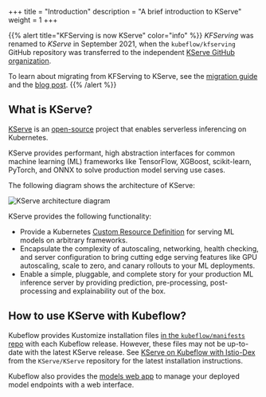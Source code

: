 +++
title = "Introduction"
description = "A brief introduction to KServe"
weight = 1
+++

{{% alert title="KFServing is now KServe" color="info" %}}
_KFServing_ was renamed to _KServe_ in September 2021, when the `kubeflow/kfserving` GitHub repository was transferred to the independent [KServe GitHub organization](https://github.com/kserve).

To learn about migrating from KFServing to KServe, see the [migration guide](https://kserve.github.io/website/0.13/admin/migration/) and the [blog post](https://blog.kubeflow.org/release/official/2021/09/27/kfserving-transition.html).
{{% /alert %}}

## What is KServe?

[KServe](https://kserve.github.io/website/) is an [open-source](https://github.com/kserve/kserve) project that enables serverless inferencing on Kubernetes.

KServe provides performant, high abstraction interfaces for common machine learning (ML) frameworks like TensorFlow, XGBoost, scikit-learn, PyTorch, and ONNX to solve production model serving use cases.

The following diagram shows the architecture of KServe:

<img src="/docs/components/kserve/pics/kserve-architecture.png"
     alt="KServe architecture diagram"
     class="p-2">
</img>

KServe provides the following functionality:

- Provide a Kubernetes [Custom Resource Definition](https://kubernetes.io/docs/concepts/extend-kubernetes/api-extension/custom-resources/) for serving ML models on arbitrary frameworks.
- Encapsulate the complexity of autoscaling, networking, health checking, and server configuration to bring cutting edge serving features like GPU autoscaling, scale to zero, and canary rollouts to your ML deployments.
- Enable a simple, pluggable, and complete story for your production ML inference server by providing prediction, pre-processing, post-processing and explainability out of the box.

## How to use KServe with Kubeflow?

Kubeflow provides Kustomize installation files [in the `kubeflow/manifests` repo](https://github.com/kubeflow/manifests/tree/master/contrib/kserve) with each Kubeflow release.
However, these files may not be up-to-date with the latest KServe release.
See [KServe on Kubeflow with Istio-Dex](https://github.com/KServe/KServe/tree/master/docs/samples/istio-dex) from the `KServe/KServe` repository for the latest installation instructions.

Kubeflow also provides the [models web app](/docs/components/kserve/webapp/) to manage your deployed model endpoints with a web interface.
